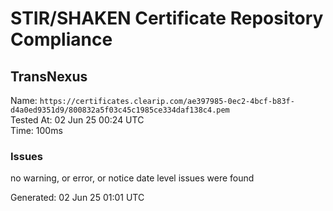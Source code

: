 # STIR/SHAKEN Certificate Repository Compliance

## TransNexus

Name: `https://certificates.clearip.com/ae397985-0ec2-4bcf-b83f-d4a0ed9351d9/800832a5f03c45c1985ce334daf138c4.pem`\
Tested At: 02 Jun 25 00:24 UTC\
Time: 100ms

### Issues

no warning, or error, or notice date level issues were found

Generated: 02 Jun 25 01:01 UTC